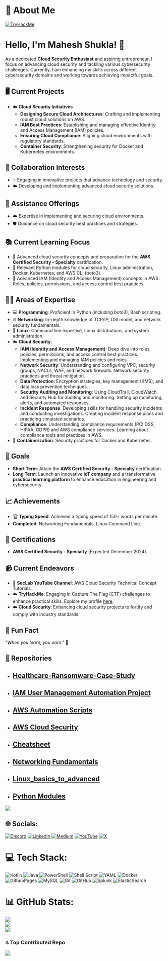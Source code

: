# 💫 About Me
[![TryHackMe](https://tryhackme-badges.s3.amazonaws.com/JailBreaker.png)](https://tryhackme.com/p/JailBreaker)

# Hello, I'm Mahesh Shukla! 👋

As a dedicated **Cloud Security Enthusiast** and aspiring entrepreneur, I focus on advancing cloud security and tackling various cybersecurity challenges. Currently, I am enhancing my skills across different cybersecurity domains and working towards achieving impactful goals.

## 🖥️ Current Projects
- ☁️ **Cloud Security Initiatives**
  - **Designing Secure Cloud Architectures**: Crafting and implementing robust cloud solutions on AWS.
  - **IAM Best Practices**: Establishing and managing effective Identity and Access Management (IAM) policies.
  - **Ensuring Cloud Compliance**: Aligning cloud environments with regulatory standards.
  - **Container Security**: Strengthening security for Docker and Kubernetes environments.

## 🤝 Collaboration Interests
- 💡 Engaging in innovative projects that advance technology and security.
- ☁️ Developing and implementing advanced cloud security solutions.

## 🔐 Assistance Offerings
- ☁️ Expertise in implementing and securing cloud environments.
- 🛡️ Guidance on cloud security best practices and strategies.

## 📚 Current Learning Focus
- 📘 Advanced cloud security concepts and preparation for the **AWS Certified Security - Specialty** certification.
- 📘 Relevant Python modules for cloud security, Linux administration, Docker, Kubernetes, and AWS CLI (boto3).
- 📘 Advanced IAM (Identity and Access Management) concepts in AWS: Roles, policies, permissions, and access control best practices.

## 🧑‍💻 Areas of Expertise
- 💻 **Programming**: Proficient in Python (including boto3), Bash scripting.
- 🌐 **Networking**: In-depth knowledge of TCP/IP, OSI model, and network security fundamentals.
- 🐧 **Linux**: Command line expertise, Linux distributions, and system administration.
- ☁️ **Cloud Security**:
  - **IAM (Identity and Access Management)**: Deep dive into roles, policies, permissions, and access control best practices. Implementing and managing IAM policies and roles.
  - **Network Security**: Understanding and configuring VPC, security groups, NACLs, WAF, and network firewalls. Network security practices and threat mitigation.
  - **Data Protection**: Encryption strategies, key management (KMS), and data loss prevention techniques.
  - **Security Auditing and Monitoring**: Using CloudTrail, CloudWatch, and Security Hub for auditing and monitoring. Setting up monitoring, alerts, and automated responses.
  - **Incident Response**: Developing skills for handling security incidents and conducting investigations. Creating incident response plans and practicing simulated scenarios.
  - **Compliance**: Understanding compliance requirements (PCI DSS, HIPAA, GDPR) and AWS compliance services. Learning about compliance tools and practices in AWS.
- 🐋 **Containerization**: Security practices for Docker and Kubernetes.

## 🎯 Goals
- **Short Term**: Attain the **AWS Certified Security - Specialty** certification.
- **Long Term**: Launch an innovative **IoT company** and a transformative **practical learning platform** to enhance education in engineering and cybersecurity.

## 📈 Achievements
- 🏆 **Typing Speed**: Achieved a typing speed of 150+ words per minute.
- **Completed**: Networking Fundamentals, Linux Command Line.

## 🥇 Certifications
- **AWS Certified Security - Specialty** (Expected December 2024).

## 📹 Current Endeavors
- 🎥 **SecLab YouTube Channel**: AWS Cloud Security Technical Concept Tutorials.
- ☁️ **TryHackMe**: Engaging in Capture The Flag (CTF) challenges to enhance practical skills. Explore my profile [here](https://tryhackme.com).
- ☁️ **Cloud Security**: Enhancing cloud security projects to fortify and comply with industry standards.

## 🌟 Fun Fact
*"When you learn, you earn."* 🚀


## 📂 Repositories <br>
* ## [Healthcare-Ransomware-Case-Study](https://github.com/MaheshShukla1/Healthcare-Ransomware-Case-Study)
* ## [IAM User Management Automation Project](https://github.com/MaheshShukla1/iam-user-management-automation)
* ## [AWS Automation Scripts](https://github.com/MaheshShukla1/aws-iam-automation-scripts)
* ## [AWS Cloud Security](https://github.com/MaheshShukla1/Aws-cloud-security)
* ## [Cheatsheet](https://github.com/MaheshShukla1/Cheatsheet)
* ## [Networking Fundamentals](https://github.com/MaheshShukla1/Networking_Notes_2024)
* ## [Linux_basics_to_advanced](https://github.com/MaheshShukla1/Linux-Basics-To-Advanced)
* ## [Python Modules](https://github.com/MaheshShukla1/Python-SOC-Security-notes)
  
[![](https://visitcount.itsvg.in/api?id=MaheshShukla1&label=Active&pretty=true)](https://visitcount.itsvg.in)

## 🌐 Socials:
[![Discord](https://img.shields.io/badge/Discord-%237289DA.svg?logo=discord&logoColor=white)](https://discord.gg/unnfwjw2sR) [![LinkedIn](https://img.shields.io/badge/LinkedIn-%230077B5.svg?logo=linkedin&logoColor=white)](https://www.linkedin.com/in/maheshshukla01/) [![Medium](https://img.shields.io/badge/Medium-12100E?logo=medium&logoColor=white)](https://medium.com/@Mahesh_Shukla) [![YouTube](https://img.shields.io/badge/YouTube-%23FF0000.svg?logo=YouTube&logoColor=white)](https://www.youtube.com/channel/UCa_oZ3SJu1z24ZRkOpLbc7Q) [![X](https://img.shields.io/badge/X-black.svg?logo=X&logoColor=white)](https://x.com/Maheshshukla011)

# 💻 Tech Stack:
![Kotlin](https://img.shields.io/badge/kotlin-%237F52FF.svg?style=plastic&logo=kotlin&logoColor=white) ![Java](https://img.shields.io/badge/java-%23ED8B00.svg?style=plastic&logo=openjdk&logoColor=white) ![PowerShell](https://img.shields.io/badge/PowerShell-%235391FE.svg?style=plastic&logo=powershell&logoColor=white) ![Shell Script](https://img.shields.io/badge/shell_script-%23121011.svg?style=plastic&logo=gnu-bash&logoColor=white) ![YAML](https://img.shields.io/badge/yaml-%23ffffff.svg?style=plastic&logo=yaml&logoColor=151515) ![Docker](https://img.shields.io/badge/docker-%230db7ed.svg?style=plastic&logo=docker&logoColor=white) ![GithubPages](https://img.shields.io/badge/github%20pages-121013?style=plastic&logo=github&logoColor=white) ![MySQL](https://img.shields.io/badge/mysql-4479A1.svg?style=plastic&logo=mysql&logoColor=white) ![Git](https://img.shields.io/badge/git-%23F05033.svg?style=plastic&logo=git&logoColor=white) ![GitHub](https://img.shields.io/badge/github-%23121011.svg?style=plastic&logo=github&logoColor=white) ![Splunk](https://img.shields.io/badge/splunk-%23000000.svg?style=plastic&logo=splunk&logoColor=white) ![ElasticSearch](https://img.shields.io/badge/-ElasticSearch-005571?style=plastic&logo=elasticsearch)

# 📊 GitHub Stats:
![](https://github-readme-stats.vercel.app/api?username=MaheshShukla1&theme=dark&hide_border=false&include_all_commits=false&count_private=false)<br/>
![](https://github-readme-streak-stats.herokuapp.com/?user=MaheshShukla1&theme=dark&hide_border=false)<br/>
![](https://github-readme-stats.vercel.app/api/top-langs/?username=MaheshShukla1&theme=dark&hide_border=false&include_all_commits=false&count_private=false&layout=compact)

### 🔝 Top Contributed Repo
![](https://github-contributor-stats.vercel.app/api?username=MaheshShukla1&limit=5&theme=dark&combine_all_yearly_contributions=true)

